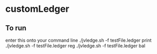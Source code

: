 # customLedger
## To run
enter this onto your command line 
./jvledge.sh -f testFile.ledger print
./jvledge.sh -f testFile.ledger reg
./jvledge.sh -f testFile.ledger bal

